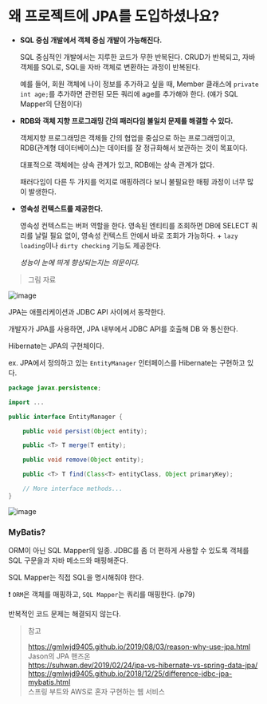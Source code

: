 # 왜 프로젝트에 JPA를 도입하셨나요?

- **SQL 중심 개발에서 객체 중심 개발이 가능해진다.**

  SQL 중심적인 개발에서는 지루한 코드가 무한 반복된다. CRUD가 반복되고, 자바 객체를 SQL로, SQL을 자바 객체로 변환하는 과정이 반복된다.

  예를 들어, 회원 객체에 나이 정보를 추가하고 싶을 때, Member 클래스에 `private int age;`를 추가하면 관련된 모든 쿼리에 age를 추가해야 한다. (얘가 SQL Mapper의 단점이다)

- **RDB와 객체 지향 프로그래밍 간의 패러다임 불일치 문제를 해결할 수 있다.**

  객체지향 프로그래밍은 객체들 간의 협업을 중심으로 하는 프로그래밍이고, RDB(관계형 데이터베이스)는 데이터를 잘 정규화해서 보관하는 것이 목표이다.

  대표적으로 객체에는 상속 관계가 있고, RDB에는 상속 관계가 없다.

  패러다임이 다른 두 가지를 억지로 매핑하려다 보니 불필요한 매핑 과정이 너무 많이 발생한다.

- **영속성 컨텍스트를 제공한다.**

  영속성 컨텍스트는 버퍼 역할을 한다. 영속된 엔티티를 조회하면 DB에 SELECT 쿼리를 날릴 필요 없이, 영속성 컨텍스트 안에서 바로 조회가 가능하다. + `lazy loading`이나 `dirty checking` 기능도 제공한다.

  *성능이 눈에 띄게 향상되는지는 의문이다.*





> 그림 자료

![image](https://user-images.githubusercontent.com/19922698/87153314-3d078a80-c2f2-11ea-94ab-26ea3db38959.png)

JPA는 애플리케이션과 JDBC API 사이에서 동작한다.

개발자가 JPA를 사용하면, JPA 내부에서 JDBC API를 호출해 DB 와 통신한다.



Hibernate는 JPA의 구현체이다.

ex. JPA에서 정의하고 있는 `EntityManager` 인터페이스를 Hibernate는 구현하고 있다.

```java
package javax.persistence;

import ...

public interface EntityManager {

    public void persist(Object entity);

    public <T> T merge(T entity);

    public void remove(Object entity);

    public <T> T find(Class<T> entityClass, Object primaryKey);

    // More interface methods...
}
```





![image](https://user-images.githubusercontent.com/19922698/87174678-810a8780-c312-11ea-9786-9fd3928eebb1.png)





### MyBatis?

ORM이 아닌 SQL Mapper의 일종. JDBC를 좀 더 편하게 사용할 수 있도록 객체를 SQL 구문을과 자바 메소드와 매핑해준다.

SQL Mapper는 직접 SQL을 명시해줘야 한다.

❗️ `ORM`은 객체를 매핑하고, `SQL Mapper`는 쿼리를 매핑한다. (p79)

반복적인 코드 문제는 해결되지 않는다.





> 참고
>
> https://gmlwjd9405.github.io/2019/08/03/reason-why-use-jpa.html  
> Jason의 JPA 핸즈온  
> https://suhwan.dev/2019/02/24/jpa-vs-hibernate-vs-spring-data-jpa/  
> https://gmlwjd9405.github.io/2018/12/25/difference-jdbc-jpa-mybatis.html  
> 스프링 부트와 AWS로 혼자 구현하는 웹 서비스
